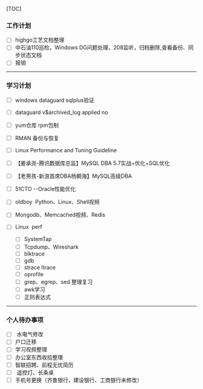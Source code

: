 

[TOC]

### 工作计划

- [ ] highgo工艺文档整理
- [ ] 中石油110巡检，Windows DG问题处理，208监听，归档删除,查看备份、同步状态文档
- [ ] 报销

------

  

  ### 学习计划

- [ ] windows dataguard sqlplus验证

- [ ] dataguard v$archived_log  applied no

- [ ] yum仓库 rpm包制

- [ ] RMAN 备份与恢复

- [ ] Linux Performance and Tuning Guideline

- [ ] 【姜承尧-腾讯数据库总监】MySQL DBA 5.7实战+优化+SQL优化

- [ ] 【老男孩-新浪首席DBA杨朝海】MySQL高级DBA

- [ ] 51CTO --Oracle性能优化

- [ ] oldboy  Python、Linux、Shell视频

- [ ] Mongodb、Memcached视频、Redis

- [ ] Linux  perf
  - [ ] SystemTap
  - [ ] Tcpdump、Wireshark
  - [ ] blktrace
  - [ ] gdb
  - [ ] strace ltrace 
  - [ ] oprofile
  - [ ] grep、egrep、sed 整理复习
  - [ ] awk学习
  - [ ] 正则表达式

------

### 个人待办事项

- [ ]  水电气修改
- [ ] 户口迁移
- [ ] 学习视频整理
- [ ] 办公室东西收拾整理
- [ ] 智联招聘、前程无忧简历
- [ ]  遥控灯、长条桌
- [ ] 手机号更换（齐鲁银行，建设银行、工商银行未修改）
